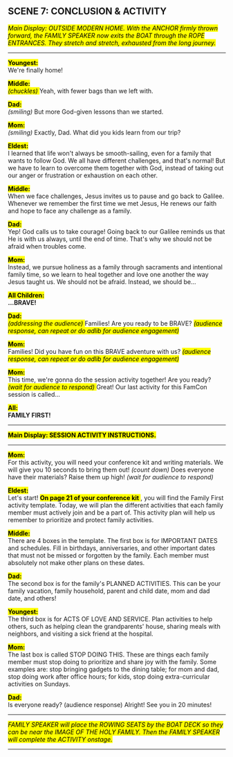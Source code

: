 **SCENE 7: CONCLUSION & ACTIVITY**
---
<mark>*Main Display: OUTSIDE MODERN HOME.  With the ANCHOR firmly thrown forward, the FAMILY SPEAKER now exits the BOAT through the ROPE ENTRANCES. They stretch and stretch, exhausted from the long journey.* </mark>

---

<mark>**Youngest:**</mark>  
We're finally home!

<mark>**Middle:**</mark>  
<mark>*(chuckles)* </mark> Yeah, with fewer bags than we left with.

<mark>**Dad:**</mark>  
*(smiling)* But more God-given lessons than we started.

<mark>**Mom:**</mark>  
*(smiling)* Exactly, Dad. What did you kids learn from our trip?

<mark>**Eldest:**</mark>  
I learned that life won't always be smooth-sailing, even for a family that wants to follow God. We all have different challenges, and that's normal! But we have to learn to overcome them together with God, instead of taking out our anger or frustration or exhaustion on each other.

<mark>**Middle:**</mark>  
When we face challenges, Jesus invites us to pause and go back to Galilee. Whenever we remember the first time we met Jesus, He renews our faith and hope to face any challenge as a family.

<mark>**Dad:**</mark>  
Yep! God calls us to take courage! Going back to our Galilee reminds us that He is with us always, until the end of time. That's why we should not be afraid when troubles come.

<mark>**Mom:**</mark>  
Instead, we pursue holiness as a family through sacraments and intentional family time, so we learn to heal together and love one another the way Jesus taught us. We should not be afraid. Instead, we should be...

<mark>**All Children:**</mark>  
**...BRAVE!**

<mark>**Dad:**</mark>  
<mark>*(addressing the audience)* </mark> Families! Are you ready to be BRAVE? <mark>*(audience response, can repeat or do adlib for audience engagement)* </mark>

<mark>**Mom:**</mark>  
Families! Did you have fun on this BRAVE adventure with us? <mark>*(audience response, can repeat or do adlib for audience engagement)* </mark>

<mark>**Mom:**</mark>  
This time, we're gonna do the session activity together! Are you ready? <mark>*(wait for audience to respond)* </mark> Great! Our last activity for this FamCon session is called...

<mark>**All:**</mark>  
**FAMILY FIRST!**


---
<mark>**Main Display: SESSION ACTIVITY INSTRUCTIONS.** </mark>

---

<mark>**Mom:**</mark>  
For this activity, you will need your conference kit and writing materials. We will give you 10 seconds to bring them out! *(count down)* Does everyone have their materials? Raise them up high! *(wait for audience to respond)*

<mark>**Eldest:**</mark>  
Let's start! <mark>**On page 21 of your conference kit** </mark>, you will find the Family First activity template. Today, we will plan the different activities that each family member must actively join and be a part of. This activity plan will help us remember to prioritize and protect family activities.

<mark>**Middle:**</mark>  
There are 4 boxes in the template. The first box is for IMPORTANT DATES and schedules. Fill in birthdays, anniversaries, and other important dates that must not be missed or forgotten by the family. Each member must absolutely not make other plans on these dates.

<mark>**Dad:**</mark>  
The second box is for the family's PLANNED ACTIVITIES. This can be your family vacation, family household, parent and child date, mom and dad date, and others!

<mark>**Youngest:**</mark>  
The third box is for ACTS OF LOVE AND SERVICE. Plan activities to help others, such as helping clean the grandparents' house, sharing meals with neighbors, and visiting a sick friend at the hospital.

<mark>**Mom:**</mark>  
The last box is called STOP DOING THIS. These are things each family member must stop doing to prioritize and share joy with the family. Some examples are: stop bringing gadgets to the dining table; for mom and dad, stop doing work after office hours; for kids, stop doing extra-curricular activities on Sundays.

<mark>**Dad:**</mark>  
Is everyone ready? (audience response) Alright! See you in 20 minutes!

---

<mark> *FAMILY SPEAKER will place the ROWING SEATS by the BOAT DECK so they can be near the IMAGE OF THE HOLY FAMILY. Then the FAMILY SPEAKER will complete the ACTIVITY onstage.*  </mark>

---
